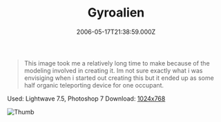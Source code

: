 ﻿---
coverImage: /images/fallback-post-header.png
date: '2006-05-17T21:38:59.000Z'
tags: []
title: Gyroalien
oldUrl: /art/gyroalien
---

> This image took me a relatively long time to make because of the modeling involved in creating it. Im not sure exactly what i was envisiging when i started out creating this but it ended up as some half organic teleporting device for one occupant.

Used: Lightwave 7.5, Photoshop 7
Download: [1024x768](https://www.mikecann.blog/Images/Art-Full/Gyroalien.jpg)

![Thumb](https://www.mikecann.blog/Images/Art-Thumbs/Gyroalien.gif "Thumb")
